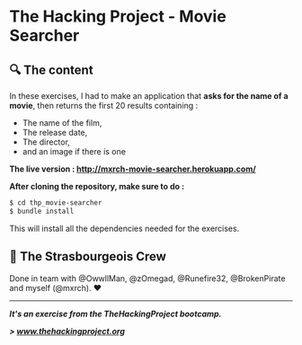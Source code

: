 # The Hacking Project - Movie Searcher


## :mag: The content
In these exercises, I had to make an application that **asks for the name of a movie**, then returns the first 20 results containing :
* The name of the film,
* The release date,
* The director,
* and an image if there is one


**The live version : http://mxrch-movie-searcher.herokuapp.com/**

**After cloning the repository, make sure to do :**
```sh
$ cd thp_movie-searcher
$ bundle install
```

This will install all the dependencies needed for the exercises.

## :european_post_office: The Strasbourgeois Crew
Done in team with @OwwllMan, @zOmegad, @Runefire32, @BrokenPirate and myself (@mxrch). :heart:

<hr>

***It's an exercise from the TheHackingProject bootcamp.***

***> www.thehackingproject.org***
